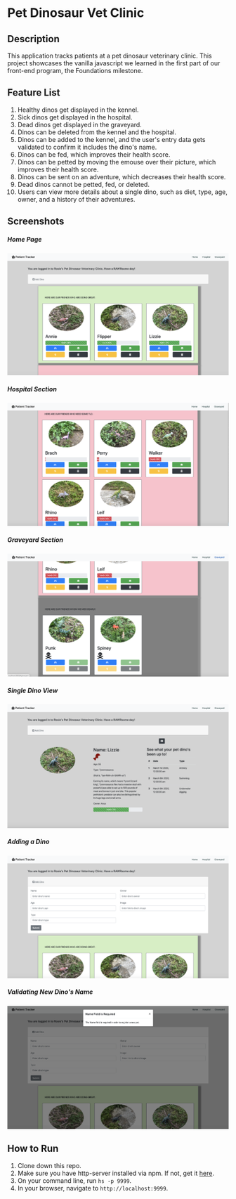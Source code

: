 # Pet Dinosaur Vet Clinic

## Description
This application tracks patients at a pet dinosaur veterinary clinic. This project showcases the vanilla javascript we learned in the first part of our front-end program, the Foundations milestone. 

## Feature List
1. Healthy dinos get displayed in the kennel.
1. Sick dinos get displayed in the hospital.
1. Dead dinos get displayed in the graveyard.
1. Dinos can be deleted from the kennel and the hospital.
1. Dinos can be added to the kennel, and the user's entry data gets validated to confirm it includes the dino's name.
1. Dinos can be fed, which improves their health score.
1. Dinos can be petted by moving the emouse over their picture, which improves their health score.
1. Dinos can be sent on an adventure, which decreases their health score.
1. Dead dinos cannot be petted, fed, or deleted.
1. Users can view more details about a single dino, such as diet, type, age, owner, and a history of their adventures.

## Screenshots
##### Home Page
![Home Page](./dino-screenshots/home.png)
##### Hospital Section
![Hospital Section](./dino-screenshots/hospital.png)
##### Graveyard Section
![Graveyard Section](./dino-screenshots/graveyard.png)
##### Single Dino View
![Single Dino View](./dino-screenshots/single-view.png)
##### Adding a Dino
![Adding a Dino](./dino-screenshots/add-dino.png)
##### Validating New Dino's Name
![Validation](./dino-screenshots/validate.png)


## How to Run
1. Clone down this repo.
1. Make sure you have http-server installed via npm. If not, get it [here](https://www.npmjs.com/package/http-server).
1. On your command line, run `hs -p 9999`.
1. In your browser, navigate to `http://localhost:9999`.

